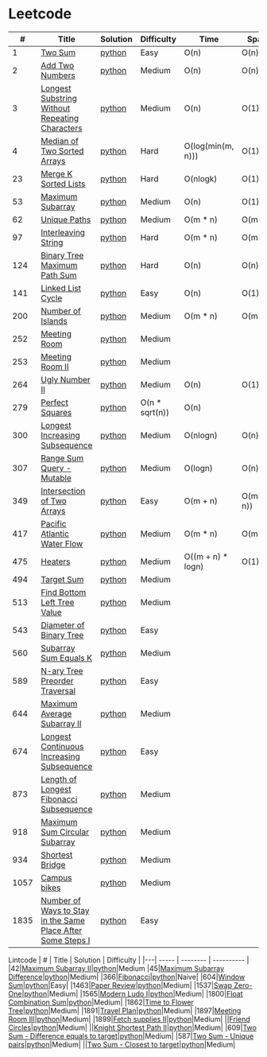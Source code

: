 Leetcode
===========

| # | Title | Solution | Difficulty | Time | Space |
|---| ----- | -------- | ---------- | ---- | ----- |
|1|[Two Sum](https://leetcode.com/problems/two-sum/)|[python](./001-two-sum/main.py)|Easy|O(n)|O(n)|
|2|[Add Two Numbers](https://leetcode.com/problems/add-two-numbers/)|[python](./002-add-two-numbers/main.py)|Medium|O(n)|O(n)|
|3|[Longest Substring Without Repeating Characters](https://leetcode.com/problems/longest-substring-without-repeating-characters/)|[python](./003-longest-substring-without-repeating-characters/main.py)|Medium|O(n)|O(1)|
|4|[Median of Two Sorted Arrays](https://leetcode.com/problems/median-of-two-sorted-arrays/)|[python](./004-median-of-two-sorted-arrays/main.py)|Hard|O(log(min(m, n)))|O(1)|
|23|[Merge K Sorted Lists](https://leetcode.com/problems/merge-k-sorted-lists/)|[python](./023-merge-k-sorted-lists/main.py)|Hard|O(nlogk)|O(1)|
|53|[Maximum Subarray](https://leetcode.com/problems/maximum-subarray/)|[python](./053-maximum-subarray/main.py)|Medium|O(n)|O(1)|
|62|[Unique Paths](https://leetcode.com/problems/unique-paths/)|[python](./062-unique-paths/main.py)|Medium|O(m * n)|O(m + n)|
|97|[Interleaving String](https://leetcode.com/problems/interleaving-string/)|[python](./097-interleaving-string/main.py)|Hard|O(m * n)|O(m + n)|
|124|[Binary Tree Maximum Path Sum](https://leetcode.com/problems/binary-tree-maximum-path-sum/)|[python](./124-binary-tree-maximum-path-sum/main.py)|Hard|O(n)|O(n)|
|141|[Linked List Cycle](https://leetcode.com/problems/linked-list-cycle/)|[python](./141-linked-list-cycle/main.py)|Easy|O(n)|O(1)|
|200|[Number of Islands](https://leetcode.com/problems/number-of-islands/)|[python](./200-number-of-islands/main.py)|Medium|O(m * n)|O(m * n)|
|252|[Meeting Room](https://www.jiuzhang.com/problem/meeting-rooms/)|[python](./252-meeting-room/main.py)|Medium|||
|253|[Meeting Room II](https://www.jiuzhang.com/problem/meeting-rooms-ii/)|[python](./253-meeting-room-ii/main.py)|Medium|||
|264|[Ugly Number II](https://leetcode.com/problems/ugly-number-ii/)|[python](./264-ugly-number-ii/main.py)|Medium|O(n)|O(1)|
|279|[Perfect Squares](https://leetcode.com/problems/perfect-squares/)|[python](./279-perfect-squares/main.py)|O(n * sqrt(n))|O(n)|
|300|[Longest Increasing Subsequence](https://leetcode.com/problems/longest-increasing-subsequence/)|[python](./300-longest-increasing-subsequence/main.py)|Medium|O(nlogn)|O(n)|
|307|[Range Sum Query - Mutable](https://leetcode.com/problems/range-sum-query-mutable/)|[python](./307-range-sum-query-mutable/main.py)|Medium|O(logn)|O(n)|
|349|[Intersection of Two Arrays](https://leetcode.com/problems/intersection-of-two-arrays/)|[python](./349-intersection-of-two-arrays/main.py)|Easy|O(m + n)|O(min(m, n))|
|417|[Pacific Atlantic Water Flow](https://leetcode.com/problems/pacific-atlantic-water-flow/)|[python](./417-pacific-atlantic-water-flow/main.py)|Medium|O(m * n)|O(m * n)|
|475|[Heaters](https://leetcode.com/problems/heaters/)|[python](./475-heaters/main.py)|Medium|O((m + n) * logn)|O(1)|
|494|[Target Sum](https://leetcode.com/problems/target-sum/)|[python](./494-target-sum/main.py)|Medium|||
|513|[Find Bottom Left Tree Value](https://leetcode.com/problems/find-bottom-left-tree-value/)|[python](./513-find-bottom-left-tree-value/main.py)|Medium|||
|543|[Diameter of Binary Tree](https://leetcode.com/problems/diameter-of-binary-tree/)|[python](./543-diameter-of-binary-tree/main.py)|Easy|||
|560|[Subarray Sum Equals K](https://leetcode.com/problems/subarray-sum-equals-k/)|[python](./560-subarray-sum-equals-k/main.py)|Medium|||
|589|[N-ary Tree Preorder Traversal](https://leetcode.com/problems/n-ary-tree-preorder-traversal/)|[python](./589-n-ary-tree-preorder-traversal/main.py)|Easy|||
|644|[Maximum Average Subarray II](https://www.jiuzhang.com/problem/maximum-average-subarray-ii/)|[python](./644-maximum-average-subarray-ii/main.py)|Medium|||
|674|[Longest Continuous Increasing Subsequence](https://leetcode.com/problems/longest-continuous-increasing-subsequence/)|[python](./674-/longest-continuous-increasing-subsequence/main.py)|Easy|||
|873|[Length of Longest Fibonacci Subsequence](https://leetcode.com/problems/length-of-longest-fibonacci-subsequence/)|[python](./873-length-of-longest-fibonacci-subsequence/main.py)|Medium|||
|918|[Maximum Sum Circular Subarray](https://leetcode.com/problems/maximum-sum-circular-subarray/)|[python](./918-maximum-sum-circular-subarray/main.py)|Medium|||
|934|[Shortest Bridge](https://leetcode.com/problems/shortest-bridge/)|[python](./934-shortest-bridge/main.py)|Medium|||
|1057|[Campus bikes](https://www.jiuzhang.com/problem/campus-bikes/)|[python](./1057-campus-bikes/main.py)|Medium|||
|1835|[Number of Ways to Stay in the Same Place After Some Steps I](https://leetcode.com/problems/number-of-ways-to-stay-in-the-same-place-after-some-steps/)|[python](./1835-number-of-ways-to-stay-in-the-same-place-after-some-steps/main.py)|Easy|||

Lintcode
| # | Title | Solution | Difficulty |
|---| ----- | -------- | ---------- |
|42|[Maximum Subarray II](https://www.lintcode.com/problem/42)|[python](./maximum-subarray-ii/main.py)|Medium
|45|[Maximum Subarray Difference](https://www.lintcode.com/problem/45)|[python](./maxium-subarray-difference/main.py)|Medium|
|366|[Fibonacci](https://www.lintcode.com/problem/366)|[python](./fibonacci/main.py)|Naive|
|604|[Window Sum](https://www.jiuzhang.com/problem/window-sum)|[python](./window-sum/main.py)|Easy|
|1463|[Paper Review](https://www.jiuzhang.com/problem/paper-review/)|[python](./paper-review/main.py)|Medium|
|1537|[Swap Zero-One](https://www.jiuzhang.com/problem/swap-zero-one/)|[python](./swap-zero-one/main.py)|Medium|
|1565|[Modern Ludo I](https://www.lintcode.com/problem/1565)|[python](./modern-ludo-i/main.py)|Medium|
|1800|[Float Combination Sum](https://www.jiuzhang.com/problem/float-combination-sum/)|[python](./float-combination-sum/main.py)|Medium|
|1862|[Time to Flower Tree](https://www.lintcode.com/problem/1862)|[python](./time-flower-tree/main.py)|Medium|
|1891|[Travel Plan](https://www.lintcode.com/problem/1891)|[python](./travel-plan/main.py)|Medium|
|1897|[Meeting Room III](https://www.lintcode.com/problem/1897)|[python](./meeting-room-iii/main.py)|Medium|
|1899|[Fetch supplies II](https://www.jiuzhang.com/problem/fetch-supplies-ii)|[python](./fetch-supplies-ii/main.py)|Medium|
||[Friend Circles](https://www.jiuzhang.com/problem/friend-circles/)|[python](./friend-circles/main.py)|Medium|
||[Knight Shortest Path II](https://www.jiuzhang.com/problem/knight-shortest-path-ii/)|[python](./knight-shortest-path-ii/main.py)|Medium|
|609|[Two Sum - Difference equals to target](https://www.jiuzhang.com/problem/two-sum-difference-equals-to-target/)|[python](./two-sum-difference-equals-to-target/main.py)|Medium|
|587|[Two Sum - Unique pairs](https://www.jiuzhang.com/problem/two-sum-unique-pairs/)|[python](./two-sum-unique-pairs/main.py)|Medium|
||[Two Sum - Closest to target](https://www.jiuzhang.com/problem/two-sum-closest-to-target/)|[python](./two-sum-closest-to-target/main.py)|Medium|

